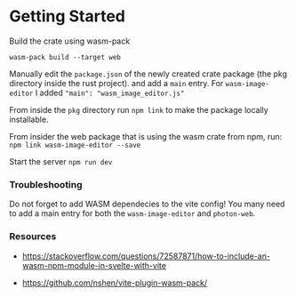 # Getting Started

Build the crate using wasm-pack
```
wasm-pack build --target web
```

Manually edit the `package.json` of the newly created crate package (the pkg directory inside the rust project).
and add a `main` entry.  For `wasm-image-editor` I added `"main": "wasm_image_editor.js"`

From inside the `pkg` directory run `npm link` to make the package locally installable.

From insider the web package that is using the wasm crate from npm, run: 
`npm link wasm-image-editor --save`

Start the server
`npm run dev`

### Troubleshooting

Do not forget to add WASM dependecies to the vite config!
You many need to add a main entry for both the `wasm-image-editor` and `photon-web`. 


### Resources
* https://stackoverflow.com/questions/72587871/how-to-include-an-wasm-npm-module-in-svelte-with-vite

* https://github.com/nshen/vite-plugin-wasm-pack/
